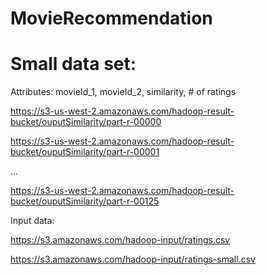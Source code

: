 # MovieRecommendation

# Small data set: 
Attributes: movieId_1, movieId_2, similarity, # of ratings

https://s3-us-west-2.amazonaws.com/hadoop-result-bucket/ouputSimilarity/part-r-00000

https://s3-us-west-2.amazonaws.com/hadoop-result-bucket/ouputSimilarity/part-r-00001

...

https://s3-us-west-2.amazonaws.com/hadoop-result-bucket/ouputSimilarity/part-r-00125


Input data:

https://s3.amazonaws.com/hadoop-input/ratings.csv

https://s3.amazonaws.com/hadoop-input/ratings-small.csv
